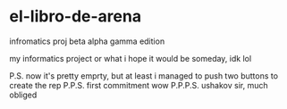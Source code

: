 # el-libro-de-arena
infromatics proj beta alpha gamma edition

my informatics project or what i hope it would be someday, idk lol 

P.S. now it's pretty emprty, but at least i managed to push two buttons to create the rep
P.P.S. first commitment wow 
P.P.P.S. ushakov sir, much obliged
